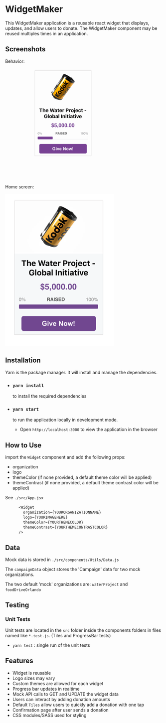 # WidgetMaker

This WidgetMaker application is a reusable react widget that displays, updates, and allow users to donate. The WidgetMaker component may be reused multiples times in an application.

## Screenshots

Behavior:

<img src="public/images/widget.gif" width="350" />

Home screen:

<img src="public/images/widget_home.png" width="350" />

## Installation

Yarn is the package manager. It will install and manage the dependencies.

- ### `yarn install`

  to install the required dependencies

- ### `yarn start`

  to run the application locally in development mode.

  - Open `http://localhost:3000` to view the application in the browser

## How to Use

import the `Widget` component and add the following props:

- organization
- logo
- themeColor (if none provided, a default theme color will be applied)
- themeContrast (if none provided, a default theme contrast color will be applied)

See `./src/App.jsx`

```
      <Widget
        organization={YOURORGANIZATIONNAME}
        logo={YOURIMAGEHERE}
        themeColor={YOURTHEMECOLOR}
        themeContrast={YOURTHEMECONTRASTCOLOR}
      />
```

## Data

Mock data is stored in `./src/components/Utils/Data.js`

The `campaignData` object stores the 'Campaign' data for two mock organizations.

The two default 'mock' organizations are: `waterProject` and `foodDriveOrlando`

## Testing

### Unit Tests

Unit tests are located in the `src` folder inside the components folders in files named like `*.test.js`. (Tiles and ProgressBar tests)

- `yarn test` : single run of the unit tests

## Features

- Widget is reusable
- Logo sizes may vary
- Custom themes are allowed for each widget
- Progress bar updates in realtime
- Mock API calls to GET and UPDATE the widget data
- Users can interact by adding donation amounts
- Default `Tiles` allow users to quickly add a donation with one tap
- Confirmation page after user sends a donation
- CSS modules/SASS used for styling
